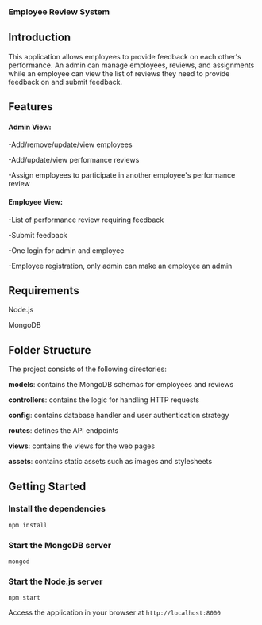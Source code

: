 ### Employee Review System
## Introduction
This application allows employees to provide feedback on each other's performance. An admin can manage employees, reviews, and assignments while an employee can view the list of reviews they need to provide feedback on and submit feedback.

## Features
#### Admin View:
-Add/remove/update/view employees

-Add/update/view performance reviews

-Assign employees to participate in another employee's performance review

#### Employee View:

-List of performance review requiring feedback

-Submit feedback

-One login for admin and employee

-Employee registration, only admin can make an employee an admin

## Requirements

Node.js

MongoDB

## Folder Structure
The project consists of the following directories:

**models**: contains the MongoDB schemas for employees and reviews

**controllers**: contains the logic for handling HTTP requests

**config**: contains database handler and user authentication strategy 

**routes**: defines the API endpoints

**views**: contains the views for the web pages

**assets**: contains static assets such as images and stylesheets

## Getting Started

### Install the dependencies

`npm install`

### Start the MongoDB server

`mongod`

### Start the Node.js server

`npm start`

Access the application in your browser at `http://localhost:8000`
